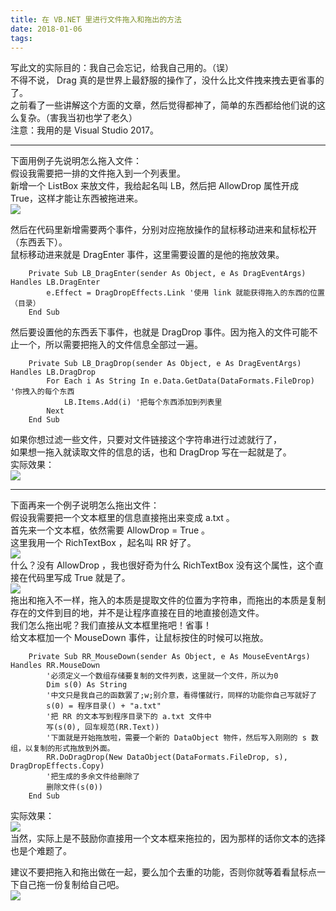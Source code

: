 ```yaml
---
title: 在 VB.NET 里进行文件拖入和拖出的方法   
date: 2018-01-06 
tags:  
---
```


写此文的实际目的：我自己会忘记，给我自己用的。（误）  
不得不说， Drag 真的是世界上最舒服的操作了，没什么比文件拽来拽去更省事的了。  
之前看了一些讲解这个方面的文章，然后觉得都神了，简单的东西都给他们说的这么复杂。（害我当初也学了老久）  
注意：我用的是 Visual Studio 2017。

----------

下面用例子先说明怎么拖入文件：  
假设我需要把一排的文件拖入到一个列表里。  
新增一个 ListBox 来放文件，我给起名叫 LB，然后把 AllowDrop 属性开成 True，这样才能让东西被拖进来。  
![](https://s1.ax1x.com/2018/01/06/pELw5t.png)  

然后在代码里新增需要两个事件，分别对应拖放操作的鼠标移动进来和鼠标松开（东西丢下）。  
鼠标移动进来就是 DragEnter 事件，这里需要设置的是他的拖放效果。
```VB
    Private Sub LB_DragEnter(sender As Object, e As DragEventArgs) Handles LB.DragEnter
        e.Effect = DragDropEffects.Link '使用 link 就能获得拖入的东西的位置（目录）
    End Sub
```
然后要设置他的东西丢下事件，也就是 DragDrop 事件。因为拖入的文件可能不止一个，所以需要把拖入的文件信息全部过一遍。  
```VB
    Private Sub LB_DragDrop(sender As Object, e As DragEventArgs) Handles LB.DragDrop
        For Each i As String In e.Data.GetData(DataFormats.FileDrop)  '你拽入的每个东西
            LB.Items.Add(i)	'把每个东西添加到列表里
        Next
    End Sub
```
如果你想过滤一些文件，只要对文件链接这个字符串进行过滤就行了，  
如果想一拖入就读取文件的信息的话，也和 DragDrop 写在一起就是了。  
实际效果：  
![](https://s1.ax1x.com/2018/01/06/pEXW90.gif)  

----------

下面再来一个例子说明怎么拖出文件：  
假设我需要把一个文本框里的信息直接拖出来变成 a.txt 。  
首先来一个文本框，依然需要 AllowDrop = True 。  
这里我用一个 RichTextBox ，起名叫 RR 好了。  
![](https://s1.ax1x.com/2018/01/06/pEjCEd.png)  
什么？没有 AllowDrop ，我也很好奇为什么 RichTextBox 没有这个属性，这个直接在代码里写成 True 就是了。  
![](https://s1.ax1x.com/2018/01/06/pEji4I.png)  
拖出和拖入不一样，拖入的本质是提取文件的位置为字符串，而拖出的本质是复制存在的文件到目的地，并不是让程序直接在目的地直接创造文件。  
我们怎么拖出呢？我们直接从文本框里拖吧！省事！  
给文本框加一个 MouseDown 事件，让鼠标按住的时候可以拖放。  
```VB
    Private Sub RR_MouseDown(sender As Object, e As MouseEventArgs) Handles RR.MouseDown
        '必须定义一个数组存储要复制的文件列表，这里就一个文件，所以为0
        Dim s(0) As String
        '中文只是我自己的函数罢了;w;别介意，看得懂就行，同样的功能你自己写就好了
        s(0) = 程序目录() + "a.txt"
        '把 RR 的文本写到程序目录下的 a.txt 文件中
        写(s(0), 回车规范(RR.Text))
        '下面就是开始拖放啦，需要一个新的 DataObject 物件，然后写入刚刚的 s 数组，以复制的形式拖放到外面。
        RR.DoDragDrop(New DataObject(DataFormats.FileDrop, s), DragDropEffects.Copy)
        '把生成的多余文件给删除了
        删除文件(s(0))
    End Sub
```
实际效果：  
![](https://s1.ax1x.com/2018/01/06/pExOCn.gif)  
当然，实际上是不鼓励你直接用一个文本框来拖拉的，因为那样的话你文本的选择也是个难题了。  

建议不要把拖入和拖出做在一起，要么加个去重的功能，否则你就等着看鼠标点一下自己拖一份复制给自己吧。   
![](https://s1.ax1x.com/2018/01/06/pV94iQ.gif)    
